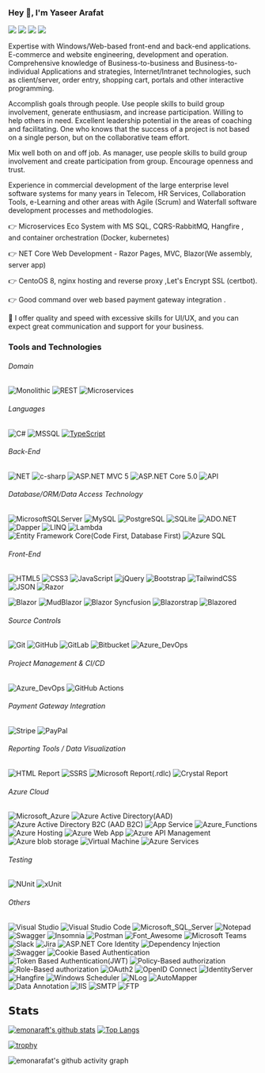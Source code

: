 ### Hey 👋, I'm Yaseer Arafat
[![](https://vistr.dev/badge?repo=emonarafat.emonarafat&corners=square)](https://github.com/emonarafat/emonarafat)
[![](https://img.shields.io/badge/-Yaseer%20Arafat-blue?style=flat-square&logo=Linkedin&logoColor=white&link=https://www.linkedin.com/in/yaseerarafat/)](https://www.linkedin.com/in/yaseerarafat/)
[![](https://img.shields.io/badge/-Yaseer%20Arafat-blue?style=flat-square&logo=facebook&logoColor=ffffff)](https://www.facebook.com/emon.arafat/)
[![](https://img.shields.io/badge/-Yaseer%20Arafat-black?style=flat-square&logo=upwork&logoColor=37A000)](https://www.upwork.com/o/profiles/users/~019243c0d9b337e319/)


Expertise with Windows/Web-based front-end and back-end applications. E-commerce and website engineering,
development and operation. Comprehensive knowledge of Business-to-business and Business-to-individual
Applications and strategies, Internet/Intranet technologies, such as client/server, order entry, shopping cart,
portals and other interactive programming.

Accomplish goals through people. Use people skills to build group involvement, generate enthusiasm, and
increase participation. Willing to help others in need. Excellent leadership potential in the areas of coaching and
facilitating. One who knows that the success of a project is not based on a single person, but on the collaborative
team effort.

Mix well both on and off job. As manager, use people skills to build group involvement and create participation
from group. Encourage openness and trust.

Experience in commercial development of the large enterprise level software systems for many years in Telecom,
HR Services, Collaboration Tools, e-Learning and other areas with Agile (Scrum) and Waterfall software
development processes and methodologies.

👉 Microservices Eco System with MS SQL, CQRS-RabbitMQ, Hangfire , and container orchestration (Docker, kubernetes)

👉 NET Core Web Development - Razor Pages, MVC, Blazor(We assembly, server app)

👉 CentoOS 8, nginx hosting and reverse proxy ,Let's Encrypt SSL (certbot).

👉 Good command over web based payment gateway integration .

🎯 I offer quality and speed with excessive skills for UI/UX, and you can expect great communication and support for your business.

### Tools and Technologies 

###### Domain
![Monolithic](https://img.shields.io/badge/Monolithic-0078D7?style=flat&logo=Monolithic&logoColor=white)
![REST](https://img.shields.io/badge/REST-0078D7?style=flat&logo=REST&logoColor=white)
![Microservices](https://img.shields.io/badge/Microservices-0078D7?style=flat&logo=Microservices&logoColor=white)

###### Languages
![C#](https://img.shields.io/badge/c%23-%23239120.svg?style=flat&logo=c-sharp&logoColor=white)
![MSSQL](https://img.shields.io/badge/-SQL-4479A1?style=flat&labelColor=black&logo=microsoft-sql-server&logoColor=4479A1) 
[![TypeScript](https://badges.frapsoft.com/typescript/version/typescript-next.svg?v=101)](https://github.com/ellerbrock/typescript-badges/)
###### Back-End
![NET](https://img.shields.io/badge/.NET-512BD4?style=flat&logo=dotnet&logoColor=white)
![c-sharp](https://img.shields.io/badge/C%23-239120?style=flat&logo=c-sharp&logoColor=white)
![ASP.NET MVC 5](https://img.shields.io/badge/ASP.NET_MVC_5-0078D7?style=flat&logo=MVC&logoColor=white)
![ASP.NET Core 5.0](https://img.shields.io/badge/ASP.NET_Core_5.0-0078D7?style=flat&logo=core&logoColor=white)
![API](https://img.shields.io/badge/ASP.NET_Core_Web_API-0078D7?style=flat&logo=api&logoColor=white)

###### Database/ORM/Data Access Technology
![MicrosoftSQLServer](https://img.shields.io/badge/Microsoft%20SQL%20Sever-CC2927?style=flat&logo=microsoft%20sql%20server&logoColor=white)
![MySQL](https://img.shields.io/badge/MySQL-00000F?style=flat&logo=mysql&logoColor=white)
![PostgreSQL](https://img.shields.io/badge/PostgreSQL-316192?style=flat&logo=postgresql&logoColor=white)
![SQLite](https://img.shields.io/badge/SQLite-07405E?style=flat&logo=sqlite&logoColor=white)
![ADO.NET](https://img.shields.io/badge/ADO.NET-0078D7?style=flat&logo=ado&logoColor=white)
![Dapper](https://img.shields.io/badge/Dapper-0078D7?style=flat&logo=Dapper&logoColor=white)
![LINQ](https://img.shields.io/badge/LINQ-0078D7?style=flat&logo=LINQ&logoColor=white)
![Lambda](https://img.shields.io/badge/Lambda-0078D7?style=flat&logo=Lambda&logoColor=white)
![Entity Framework Core(Code First, Database First)](https://img.shields.io/badge/Entity_Framework_Core(Code_First,_Database_First)-0078D7?style=flat&logo=efcore&logoColor=white)
![Azure SQL](https://img.shields.io/badge/Azure_SQL-0078D7?style=flat&logo=AzureSQL&logoColor=white)

###### Front-End
![HTML5](https://img.shields.io/badge/HTML5-%23E34F26.svg?style=flat&logo=html5&logoColor=white)
![CSS3](https://img.shields.io/badge/CSS3-%231572B6.svg?style=flat&logo=css3&logoColor=white)
![JavaScript](https://img.shields.io/badge/JavaScript-323330?style=flat&logo=javascript&logoColor=F7DF1E)
![jQuery](https://img.shields.io/badge/jQuery-%230769AD.svg?style=flat&logo=jquery&logoColor=white)
![Bootstrap](https://img.shields.io/badge/Bootstrap-%23563D7C.svg?style=flat&logo=bootstrap&logoColor=white)
![TailwindCSS](https://img.shields.io/badge/TailwindCSS-%2338B2AC.svg?style=flat&logo=tailwind-css&logoColor=white)
![JSON](https://img.shields.io/badge/JSON-5E5C5C?style=flat&logo=json&logoColor=white)
![Razor](https://img.shields.io/badge/Razor-0078D7?style=flat&logo=Razor&logoColor=white)

![Blazor](https://img.shields.io/badge/Blazor_(Server_Side_&_Web_Assembly)-0078D7?style=flat&logo=Blazor&logoColor=white)
![MudBlazor](https://img.shields.io/badge/MudBlazor-0078D7?style=flat&logo=Blazor&logoColor=white)
![Blazor Syncfusion](https://img.shields.io/badge/Blazor_Syncfusion-0078D7?style=flat&logo=Blazor&logoColor=white)
![Blazorstrap](https://img.shields.io/badge/Blazorstrap-0078D7?style=flat&logo=Blazor&logoColor=white)
![Blazored](https://img.shields.io/badge/Blazored-0078D7?style=flat&logo=Blazor&logoColor=white)

###### Source Controls
![Git](https://img.shields.io/badge/Git-F05032?style=flat&logo=git&logoColor=white)
![GitHub](https://img.shields.io/badge/GitHub-100000?style=flat&logo=github&logoColor=white)
![GitLab](https://img.shields.io/badge/GitLab-330F63?style=flat&logo=gitlab&logoColor=white)
![Bitbucket](https://img.shields.io/badge/Bitbucket-%230047B3.svg?style=flat&logo=bitbucket&logoColor=white)
![Azure_DevOps](https://img.shields.io/badge/Azure_DevOps-0078D7?style=flat&logo=azure-devops&logoColor=white)

###### Project Management & CI/CD
![Azure_DevOps](https://img.shields.io/badge/Azure_DevOps-0078D7?style=flat&logo=azure-devops&logoColor=white)
![GitHub Actions](https://img.shields.io/badge/GitHub_Actions-2088FF?style=flat&logo=github-actions&logoColor=white)

###### Payment Gateway Integration
![Stripe](https://img.shields.io/badge/Stripe-0078D7?style=flat&logo=Stripe&logoColor=white)
![PayPal](https://img.shields.io/badge/PayPal-0078D7?style=flat&logo=PayPal&logoColor=white)


###### Reporting Tools / Data Visualization
![HTML Report](https://img.shields.io/badge/HTML_Report-0078D7?style=flat&logo=HTML_Report&logoColor=white)
![SSRS](https://img.shields.io/badge/SSRS-0078D7?style=flat&logo=SSRS&logoColor=white)
![Microsoft Report(.rdlc)](https://img.shields.io/badge/Microsoft_Report(.rdlc)-0078D7?style=flat&logo=Microsoft_Report(.rdlc)&logoColor=white)
![Crystal Report](https://img.shields.io/badge/Crystal_Report-0078D7?style=flat&logo=Crystal_Report&logoColor=white)

###### Azure Cloud
![Microsoft_Azure](https://img.shields.io/badge/Microsoft_Azure-0089D6?style=flat&logo=microsoft-azure&logoColor=white)
![Azure Active Directory(AAD)](https://img.shields.io/badge/Azure_Active_Directory_(AAD)-0078D7?style=flat&logo=Azure&logoColor=white)
![Azure Active Directory B2C (AAD B2C)](https://img.shields.io/badge/Azure_Active_Directory_B2C_(AAD_B2C)-0078D7?style=flat&logo=Azure&logoColor=white)
![App Service](https://img.shields.io/badge/App_Service-0078D7?style=flat&logo=Azure&logoColor=white)
![Azure_Functions](https://img.shields.io/badge/Azure_Functions-0062AD?style=flat&logo=azure-functions&logoColor=white)
![Azure Hosting](https://img.shields.io/badge/Azure_Hosting-0078D7?style=flat&logo=Azure&logoColor=white)
![Azure Web App](https://img.shields.io/badge/Azure_Web_App-0078D7?style=flat&logo=Azure&logoColor=white)
![Azure API Management](https://img.shields.io/badge/Azure_API_Management-0078D7?style=flat&logo=Azure&logoColor=white)
![Azure blob storage](https://img.shields.io/badge/Azure_Blob_Storage-0078D7?style=flat&logo=Azure&logoColor=white)
![Virtual Machine](https://img.shields.io/badge/Virtual_Machine-0078D7?style=flat&logo=Azure&logoColor=white)
![Azure Services](https://img.shields.io/badge/Azure_Services-0078D7?style=flat&logo=Azure&logoColor=white)

###### Testing
![NUnit](https://img.shields.io/badge/NUnit-0078D7?style=flat&logo=NUnit&logoColor=white)
![xUnit](https://img.shields.io/badge/xUnit-0078D7?style=flat&logo=xUnit&logoColor=white)

###### Others
![Visual Studio](https://img.shields.io/badge/Visual%20Studio-5C2D91.svg?style=flat&logo=visual-studio&logoColor=white)
![Visual Studio Code](https://img.shields.io/badge/Visual%20Studio%20Code-0078d7.svg?style=flat&logo=visual-studio-code&logoColor=white)
![Microsoft_SQL_Server](https://img.shields.io/badge/Microsoft_SQL_Server-CC2927?style=flat&logo=microsoft-sql-server&logoColor=white)
![Notepad](https://img.shields.io/badge/Notepad++-90E59A.svg?style=flat&logo=notepad%2B%2B&logoColor=black)
![Swagger](https://img.shields.io/badge/-Swagger-%23Clojure?style=flat&logo=swagger&logoColor=white)
![Insomnia](https://img.shields.io/badge/Insomnia-0078D7?style=flat&logo=Insomnia&logoColor=white)
![Postman](https://img.shields.io/badge/Postman-FF6C37?style=flat&logo=postman&logoColor=white)
![Font_Awesome](https://img.shields.io/badge/Font_Awesome-339AF0?style=flat&logo=fontawesome&logoColor=white)
![Microsoft Teams](https://img.shields.io/badge/Microsoft_Teams-0078D7?style=flat&logo=team&logoColor=white)
![Slack](https://img.shields.io/badge/Slack-4A154B?style=flat&logo=slack&logoColor=white)
![Jira](	https://img.shields.io/badge/Jira-0052CC?style=flat&logo=Jira&logoColor=white)
![ASP.NET Core Identity](https://img.shields.io/badge/ASP.NET_Core_Identity-0078D7?style=flat&logo=REST&logoColor=white)
![Dependency Injection](https://img.shields.io/badge/Dependency_Injection-0078D7?style=flat&logo=REST&logoColor=white)
![Swagger](https://img.shields.io/badge/Swagger-0078D7?style=flat&logo=REST&logoColor=white)
![Cookie Based Authentication](https://img.shields.io/badge/Cookie_Based_Authentication-0078D7?style=flat&logo=REST&logoColor=white)
![Token Based Authentication(JWT)](https://img.shields.io/badge/Token_Based_Authentication(JWT)-0078D7?style=flat&logo=REST&logoColor=white)
![Policy-Based authorization](https://img.shields.io/badge/Policy_Based_Authorization-0078D7?style=flat&logo=REST&logoColor=white)
![Role-Based authorization](https://img.shields.io/badge/Role_Based_Authorization-0078D7?style=flat&logo=REST&logoColor=white)
![OAuth2](https://img.shields.io/badge/OAuth2-0078D7?style=flat&logo=REST&logoColor=white)
![OpenID Connect](https://img.shields.io/badge/OpenID_Connect-0078D7?style=flat&logo=REST&logoColor=white)
![IdentityServer](https://img.shields.io/badge/IdentityServer-0078D7?style=flat&logo=REST&logoColor=white)
![Hangfire](https://img.shields.io/badge/Hangfire-0078D7?style=flat&logo=REST&logoColor=white)
![Windows Scheduler](https://img.shields.io/badge/Windows_Scheduler-0078D7?style=flat&logo=REST&logoColor=white)
![NLog](https://img.shields.io/badge/NLog-0078D7?style=flat&logo=REST&logoColor=white)
![AutoMapper](https://img.shields.io/badge/AutoMapper-0078D7?style=flat&logo=REST&logoColor=white)
![Data Annotation](https://img.shields.io/badge/Data_Annotation-0078D7?style=flat&logo=REST&logoColor=white)
![IIS](https://img.shields.io/badge/IIS-0078D7?style=flat&logo=REST&logoColor=white)
![SMTP](https://img.shields.io/badge/SMTP-0078D7?style=flat&logo=REST&logoColor=white)
![FTP](https://img.shields.io/badge/FTP-0078D7?style=flat&logo=REST&logoColor=white)

## 𝗦𝘁𝗮𝘁𝘀

[![emonaraft's github stats](https://github-readme-stats.vercel.app/api?username=emonarafat&&count_private=true&show_icons=true&theme=dracula)](https://github.com/emonarafat/emonarafat)
[![Top Langs](https://github-readme-stats.vercel.app/api/top-langs/?username=emonarafat&hide=java,html,groff&show_icons=true&theme=dracula&layout=compact&&count_private=true&langs_count=10)](https://github.com/emonarafat/emonarafat)


[![trophy](https://github-profile-trophy.vercel.app/?username=emonarafat&row=1&column=7&theme=highcontrast&no-bg=false&no-frame=true)](https://github.com/ryo-ma/github-profile-trophy)
  
![emonarafat's github activity graph](https://activity-graph.herokuapp.com/graph?username=emonarafat&theme=xcode)
